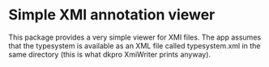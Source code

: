 # Simple XMI annotation viewer

This package provides a very simple viewer for XMI files. The app assumes that the typesystem is available as an XML file called typesystem.xml in the same directory (this is what dkpro XmiWriter prints anyway).